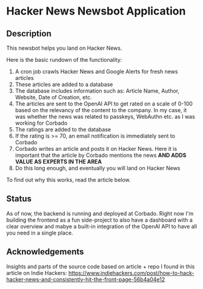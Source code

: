 # Hacker News Newsbot Application

## Description
This newsbot helps you land on Hacker News.  

Here is the basic rundown of the functionality:
1. A cron job crawls Hacker News and Google Alerts for fresh news articles
2. These articles are added to a database
3. The database includes information such as: Article Name, Author, Website, Date of Creation, etc. 
4. The articles are sent to the OpenAI API to get rated on a scale of 0-100 based on the relevancy of the content to the company. In my case, it was whether the news was related to passkeys, WebAuthn etc. as I was working for Corbado
5. The ratings are added to the database
6. If the rating is >= 70, an email notification is immediately sent to Corbado
7. Corbado writes an article and posts it on Hacker News. Here it is important that the article by Corbado mentions the news **AND ADDS VALUE AS EXPERTS IN THE AREA**
8. Do this long enough, and eventually you will land on Hacker News

To find out why this works, read the article below.

## Status
As of now, the backend is running and deployed at Corbado. Right now I'm building the frontend as a fun side-project to also have a dashboard with a clear overview and mabye a built-in integration of the OpenAI API to have all you need in a single place.

## Acknowledgements
Insights and parts of the source code based on article + repo I found in this article on Indie Hackers: https://www.indiehackers.com/post/how-to-hack-hacker-news-and-consistently-hit-the-front-page-56b4a04e12
